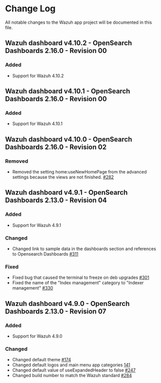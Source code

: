 # Change Log

All notable changes to the Wazuh app project will be documented in this file.

## Wazuh dashboard v4.10.2 - OpenSearch Dashboards 2.16.0 - Revision 00

### Added

- Support for Wazuh 4.10.2

## Wazuh dashboard v4.10.1 - OpenSearch Dashboards 2.16.0 - Revision 00

### Added

- Support for Wazuh 4.10.1

## Wazuh dashboard v4.10.0 - OpenSearch Dashboards 2.16.0 - Revision 02

### Removed

- Removed the setting home:useNewHomePage from the advanced settings because the views are not finished. [#282](https://github.com/wazuh/wazuh-dashboard/pull/282)

## Wazuh dashboard v4.9.1 - OpenSearch Dashboards 2.13.0 - Revision 04

### Added

- Support for Wazuh 4.9.1

### Changed

- Changed link to sample data in the dashboards section and references to Opensearch Dashboards [#311](https://github.com/wazuh/wazuh-dashboard/pull/311)

### Fixed

- Fixed bug that caused the terminal to freeze on deb upgrades [#301](https://github.com/wazuh/wazuh-dashboard/pull/301)
- Fixed the name of the "Index management" category to "Indexer management" [#330](https://github.com/wazuh/wazuh-dashboard/pull/330)

## Wazuh dashboard v4.9.0 - OpenSearch Dashboards 2.13.0 - Revision 07

### Added

- Support for Wazuh 4.9.0

### Changed

- Changed default theme [#174](https://github.com/wazuh/wazuh-dashboard/pull/174)
- Changed default logos and main menu app categories [141](https://github.com/wazuh/wazuh-dashboard/pull/141)
- Changed default value of useExpandedHeader to false [#247](https://github.com/wazuh/wazuh-dashboard/pull/247)
- Changed build number to match the Wazuh standard [#284](https://github.com/wazuh/wazuh-dashboard/pull/284)
